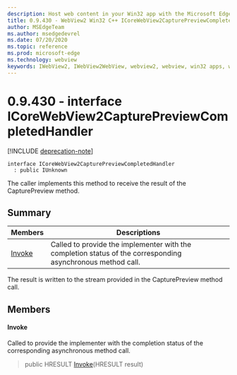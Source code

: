 ```yaml
---
description: Host web content in your Win32 app with the Microsoft Edge WebView2 control
title: 0.9.430 - WebView2 Win32 C++ ICoreWebView2CapturePreviewCompletedHandler
author: MSEdgeTeam
ms.author: msedgedevrel
ms.date: 07/20/2020
ms.topic: reference
ms.prod: microsoft-edge
ms.technology: webview
keywords: IWebView2, IWebView2WebView, webview2, webview, win32 apps, win32, edge, ICoreWebView2, ICoreWebView2Host, browser control, edge html
---
```


# 0.9.430 - interface ICoreWebView2CapturePreviewCompletedHandler 

[!INCLUDE [deprecation-note](../../includes/deprecation-note.md)]

```
interface ICoreWebView2CapturePreviewCompletedHandler
  : public IUnknown
```

The caller implements this method to receive the result of the CapturePreview method.

## Summary

 Members                        | Descriptions
--------------------------------|---------------------------------------------
[Invoke](#invoke) | Called to provide the implementer with the completion status of the corresponding asynchronous method call.

The result is written to the stream provided in the CapturePreview method call.

## Members

#### Invoke 

Called to provide the implementer with the completion status of the corresponding asynchronous method call.

> public HRESULT [Invoke](#invoke)(HRESULT result)

